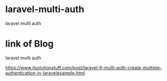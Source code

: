 # laravel-multi-auth
laravel multi auth


# link of Blog

laravel multi auth

https://www.itsolutionstuff.com/post/laravel-9-multi-auth-create-multiple-authentication-in-laravelexample.html

